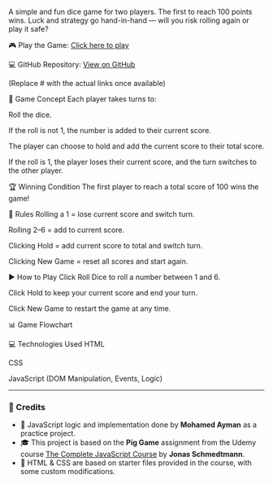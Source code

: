 A simple and fun dice game for two players. The first to reach 100 points wins. Luck and strategy go hand-in-hand — will you risk rolling again or play it safe?



🎮 Play the Game: [Click here to play](https://p1cq.github.io/Dice-Duel/)

💻 GitHub Repository: [View on GitHub](https://github.com/P1cq/Dice-Duel.git)

(Replace # with the actual links once available)

🧠 Game Concept
Each player takes turns to:

Roll the dice.

If the roll is not 1, the number is added to their current score.

The player can choose to hold and add the current score to their total score.

If the roll is 1, the player loses their current score, and the turn switches to the other player.

🏆 Winning Condition
The first player to reach a total score of 100 wins the game!

🔄 Rules
Rolling a 1 = lose current score and switch turn.

Rolling 2–6 = add to current score.

Clicking Hold = add current score to total and switch turn.

Clicking New Game = reset all scores and start again.

▶️ How to Play
Click Roll Dice to roll a number between 1 and 6.

Click Hold to keep your current score and end your turn.

Click New Game to restart the game at any time.

📊 Game Flowchart

💻 Technologies Used
HTML

CSS

JavaScript (DOM Manipulation, Events, Logic)

---

### 📌 Credits

- 🎯 JavaScript logic and implementation done by **Mohamed Ayman** as a practice project.
- 🎓 This project is based on the **Pig Game** assignment from the Udemy course [The Complete JavaScript Course](https://www.udemy.com/course/the-complete-javascript-course/) by **Jonas Schmedtmann**.
- 🎨 HTML & CSS are based on starter files provided in the course, with some custom modifications.


